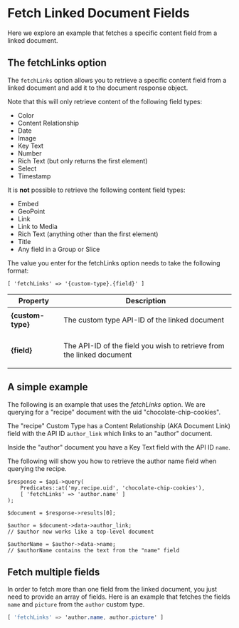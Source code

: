 # Fetch Linked Document Fields

Here we explore an example that fetches a specific content field from a linked document.

## The fetchLinks option

The `fetchLinks` option allows you to retrieve a specific content field from a linked document and add it to the document response object.

Note that this will only retrieve content of the following field types:

- Color
- Content Relationship
- Date
- Image
- Key Text
- Number
- Rich Text (but only returns the first element)
- Select
- Timestamp

It is **not** possible to retrieve the following content field types:

- Embed
- GeoPoint
- Link
- Link to Media
- Rich Text (anything other than the first element)
- Title
- Any field in a Group or Slice

The value you enter for the fetchLinks option needs to take the following format:

```
[ 'fetchLinks' => '{custom-type}.{field}' ]
```

| Property                            | Description                                                                  |
| ----------------------------------- | ---------------------------------------------------------------------------- |
| <strong>{custom-type}</strong><br/> | <p>The custom type API-ID of the linked document</p>                         |
| <strong>{field}</strong><br/>       | <p>The API-ID of the field you wish to retrieve from the linked document</p> |

## A simple example

The following is an example that uses the *fetchLinks* option. We are querying for a "recipe" document with the uid "chocolate-chip-cookies".

The "recipe" Custom Type has a Content Relationship (AKA Document Link) field with the API ID `author_link` which links to an "author" document.

Inside the "author" document you have a Key Text field with the API ID `name`.

The following will show you how to retrieve the author name field when querying the recipe.

```
$response = $api->query(
    Predicates::at('my.recipe.uid', 'chocolate-chip-cookies'),
    [ 'fetchLinks' => 'author.name' ]
);

$document = $response->results[0];

$author = $document->data->author_link;
// $author now works like a top-level document

$authorName = $author->data->name;
// $authorName contains the text from the "name" field
```

## Fetch multiple fields

In order to fetch more than one field from the linked document, you just need to provide an array of fields. Here is an example that fetches the fields `name` and `picture` from the `author` custom type.

```css
[ 'fetchLinks' => 'author.name, author.picture' ]
```
